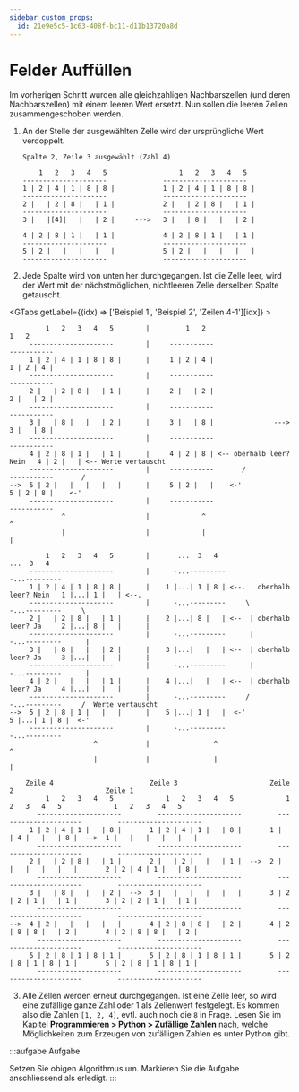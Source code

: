 ```yaml
---
sidebar_custom_props:
  id: 21e9e5c5-1c63-408f-bc11-d11b13720a8d
---
```

# Felder Auffüllen

Im vorherigen Schritt wurden alle gleichzahligen Nachbarszellen (und deren Nachbarszellen) mit einem leeren Wert ersetzt. Nun sollen die leeren Zellen zusammengeschoben werden.
1. An der Stelle der ausgewählten Zelle wird der ursprüngliche Wert verdoppelt.

    ```
    Spalte 2, Zeile 3 ausgewählt (Zahl 4)

        1   2   3   4   5                  1   2   3   4   5  
    ---------------------              ---------------------
    1 | 2 | 4 | 1 | 8 | 8 |            1 | 2 | 4 | 1 | 8 | 8 |
    ---------------------              ---------------------
    2 |   | 2 | 8 |   | 1 |            2 |   | 2 | 8 |   | 1 |
    ---------------------              ---------------------
    3 |   |[4]|   |   | 2 |     --->   3 |   | 8 |   |   | 2 |
    ---------------------              ---------------------
    4 | 2 | 8 | 1 |   | 1 |            4 | 2 | 8 | 1 |   | 1 |
    ---------------------              ---------------------
    5 | 2 |   |   |   |   |            5 | 2 |   |   |   |   |
    ---------------------              ---------------------
    ```

2. Jede Spalte wird von unten her durchgegangen. Ist die Zelle leer, wird der Wert mit der nächstmöglichen, nichtleeren Zelle derselben Spalte getauscht.
   
<GTabs getLabel={(idx) => ['Beispiel 1', 'Beispiel 2', 'Zeilen 4-1'][idx]} >

```
         1   2   3   4   5        |         1   2                                 1   2    
     ---------------------        |     -----------                           -----------
     1 | 2 | 4 | 1 | 8 | 8 |      |     1 | 2 | 4 |                           1 | 2 | 4 |
     ---------------------        |     -----------                           -----------
     2 |   | 2 | 8 |   | 1 |      |     2 |   | 2 |                           2 |   | 2 |
     ---------------------        |     -----------                           -----------
     3 |   | 8 |   |   | 2 |      |     3 |   | 8 |               --->        3 |   | 8 |
     ---------------------        |     -----------                           -----------
     4 | 2 | 8 | 1 |   | 1 |      |     4 | 2 | 8 | <-- oberhalb leer? Nein   4 | 2 |   | <-- Werte vertauscht
     ---------------------        |     -----------       /                   -----------       /
-->  5 | 2 |   |   |   |   |      |     5 | 2 |   |    <-'                    5 | 2 | 8 |    <-' 
     ---------------------        |     -----------                           -----------
             ^                    |             ^                                     ^   
             |                    |             |                                     |   
```

```
         1   2   3   4   5        |       ...  3   4                                   ...  3   4    
     ---------------------        |      -...---------                                -...---------
     1 | 2 | 4 | 1 | 8 | 8 |      |    1 |...| 1 | 8 | <--.   oberhalb leer? Nein   1 |...| 1 |   | <--.
     ---------------------        |      -...---------     \                          -...---------     \
     2 |   | 2 | 8 |   | 1 |      |    2 |...| 8 |   | <--  | oberhalb leer? Ja     2 |...| 8 |   |      |
     ---------------------        |      -...---------      |                         -...---------      |
     3 |   | 8 |   |   | 2 |      |    3 |...|   |   | <--  | oberhalb leer? Ja     3 |...|   |   |      |
     ---------------------        |      -...---------      |                         -...---------      |
     4 | 2 |   |   |   | 1 |      |    4 |...|   |   | <--  | oberhalb leer? Ja     4 |...|   |   |      |
     ---------------------        |      -...---------     /                          -...---------     /  Werte vertauscht
-->  5 | 2 | 8 | 1 |   |   |      |    5 |...| 1 |   |  <-'                         5 |...| 1 | 8 |  <-' 
     ---------------------        |      -...---------                                -...---------
                     ^            |                ^                                         ^   
                     |            |                |                                         |   
```

```
    Zeile 4                        Zeile 3                       Zeile 2                       Zeile 1
         1   2   3   4   5             1   2   3   4   5             1   2   3   4   5             1   2   3   4   5    
       ---------------------         ---------------------         ---------------------         ---------------------  
     1 | 2 | 4 | 1 |   | 8 |       1 | 2 | 4 | 1 |   | 8 |       1 |   | 4 |   |   | 8 |  -->  1 |   |   |   |   |   |  
       ---------------------         ---------------------         ---------------------         ---------------------  
     2 |   | 2 | 8 |   | 1 |       2 |   | 2 |   |   | 1 |  -->  2 |   |   |   |   |   |       2 | 2 | 4 | 1 |   | 8 |  
       ---------------------         ---------------------         ---------------------         ---------------------  
     3 |   | 8 |   |   | 2 |  -->  3 |   |   |   |   |   |       3 | 2 | 2 | 1 |   | 1 |       3 | 2 | 2 | 1 |   | 1 |  
       ---------------------         ---------------------         ---------------------         ---------------------  
-->  4 | 2 |   |   |   |   |       4 | 2 | 8 | 8 |   | 2 |       4 | 2 | 8 | 8 |   | 2 |       4 | 2 | 8 | 8 |   | 2 |  
       ---------------------         ---------------------         ---------------------         ---------------------  
     5 | 2 | 8 | 1 | 8 | 1 |       5 | 2 | 8 | 1 | 8 | 1 |       5 | 2 | 8 | 1 | 8 | 1 |       5 | 2 | 8 | 1 | 8 | 1 |  
       ---------------------         ---------------------         ---------------------         ---------------------  
```

</GTabs>

3. Alle Zellen werden erneut durchgegangen. Ist eine Zelle leer, so wird eine zufällige ganze Zahl oder 1 als Zellenwert festgelegt. Es kommen also die Zahlen `[1, 2, 4]`, evtl. auch noch die `8` in Frage. Lesen Sie im Kapitel __Programmieren > Python > Zufällige Zahlen__ nach, welche Möglichkeiten zum Erzeugen von zufälligen Zahlen es unter Python gibt.

:::aufgabe Aufgabe
<Answer type="state" webKey="7c436f14-0f29-4795-af02-4e2002e590f4" />

Setzen Sie obigen Algorithmus um. Markieren Sie die Aufgabe anschliessend als erledigt.
:::